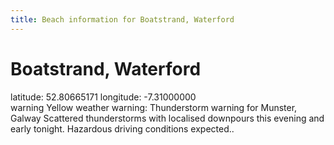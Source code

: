 ```yaml
---
title: Beach information for Boatstrand, Waterford
---
```

# Boatstrand, Waterford 

<div class="location-info">latitude: 52.80665171 longitude: -7.31000000</div>
<div id="met-eireann-warnings"><span class="material-icons yellow-warning">warning</span>&nbsp;Yellow weather warning: Thunderstorm warning for Munster, Galway Scattered thunderstorms with localised downpours this evening and early tonight. Hazardous driving conditions expected..&nbsp;</div>
<div></div>